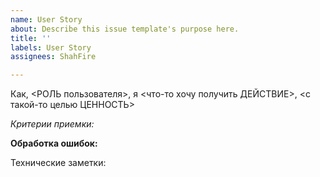 ```yaml
---
name: User Story
about: Describe this issue template's purpose here.
title: ''
labels: User Story
assignees: ShahFire

---
```


Как, <РОЛЬ пользователя>, я <что-то хочу получить ДЕЙСТВИЕ>, <с такой-то целью ЦЕННОСТЬ>

*Критерии приемки:*

**Обработка ошибок:**

Технические заметки:
